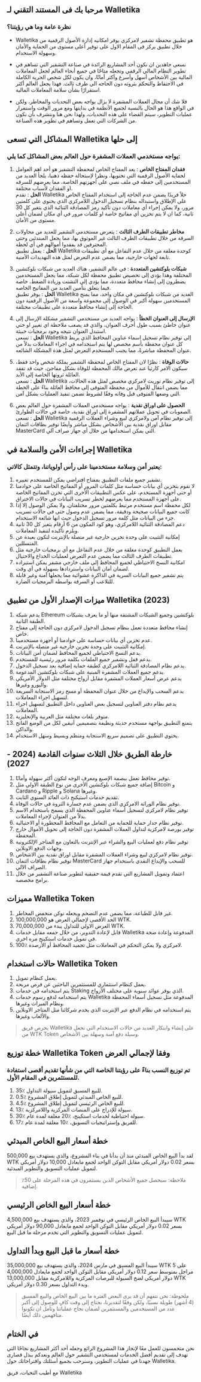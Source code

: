 ## مرحبا بك فى المستند التقني لـ Walletika
### نظرة عامة وما هي رؤيتنا؟
- Walletika هو تطبيق محفظة تشفير لامركزي يوفر امكانيه إدارة الأصول الرقمية من خلال تطبيق يركز فى المقام الاول على توفير أعلى مستوى من الحماية والأمان وسهولة الاستخدام.

- نسعى جاهدين ان نكون أحد المشاريع الرائدة في صناعة التشفير التي تساهم في تطوير النظام المالي الرقمي وتجعله متاحًا في جميع أنحاء العالم لجعل المعاملات المالية بين الأشخاص أسهل وأسرع وأكثر أمانًا، وان يكون لكل شخص الحرية الكاملة في الاحتفاظ والتحكم بثروته دون الحاجه الي طرف ثالث. فهذا يجعل العالم أكثر استقرارًا بشأن سلامة المعاملات المالية.

- فلا شك أن مجال العملات المشفرة لا يزال يواجه بعض التحديات والمخاطر، ولكن في الواقع هذا هو الحال بالنسبة لجميع الأنظمة في بدايتها ومع مرور الوقت واستمرار عمليات التطوير، سيتم القضاء على هذه التحديات، ولهذا نحن هنا ونتشرف بأن نكون من الشركات التي تعمل وتساهم في تطوير هذه الصناعة.

## المشاكل التي تسعى Walletika إلى حلها
### يواجه مستخدمي العملات المشفرة حول العالم بعض المشاكل كما يلي:
1. **فقدان المفتاح الخاص** : يعد المفتاح الخاص لمحفظة التشفير هو أحد اهم العوامل لحماية الأصول الرقمية التي تحتويها، ونظرا لإستحالة حفظه ذهنيا، يلجأ العديد من المستخدمين إلى حفظه في ملف نصي على أجهزتهم الخاصة، مما يعرضهم للسرقه او الفقدان لأسباب مختلفة.\
**الحل** : تقدم Walletika حلاً فريدًا يضمن عدم الحاجة إلى استخدام المفتاح الخاص على الإطلاق واستبداله بنظام تسجيل الدخول اللامركزي الذي يحتوي على كلمتين مرور، ولا يمكن إجراء أي معاملات دون تأكيد رمز المصادقة الثنائية الذي يتغير كل 30 ثانية، كما ان لا يتم تخزين أي مفاتيح خاصة او كلمات مرور في أي مكان لضمان أعلى مستوى من الأمان.

2. **مخاطر تطبيقات الطرف الثالث** : يتعرض مستخدمي التشفير للعديد من محاولات السرقة من خلال تطبيقات الطرف الثالث غير الموثوق بها، مما يجعل المبتدئين وحتى المحترفين قد يفقدوا أموالهم في أي لحظة.\
**الحل** : يعمل تطبيق Walletika كوحدة مغلقة من خلال عدم التفاعل مع أي تطبيقات تابعة لجهات خارجية، مما يضمن عدم التعرض لمثل هذه التهديدات الأمنية.

3. **شبكات بلوكتشين المتعددة** : في عالم التشفير، هناك العديد من شبكات بلوكتشين المختلفة وهذا يؤدي إلى تخصيص تطبيق محفظة لكل شبكة، مما يجعل المستخدمين يضطرون إلى إنشاء محافظ متعددة، مما يؤدي إلى التشتت وزيادة الضغط، خاصة فيما يتعلق بتأمين العديد من المفاتيح الخاصه.\
**الحل** : يوفر تطبيق Walletika العديد من شبكات بلوكتشين في مكان واحد، مما يمنح المستخدمين سهولة أكبر في الوصول إلى مجموعة واسعة من الأصول الرقمية دون الحاجة إلى إنشاء محافظ متعددة على تطبيقات مختلفة.

4. **الإرسال إلى العنوان الخطأ** : يواجه العديد من مستخدمي التشفير مشكلة الإرسال إلى عنوان خاطئ بسبب طول أحرف العنوان، والذي قد يصعب ملاحظة اي تغيير او حتي استبدل العنوان نتيجه وجود برمجيات خبيثة.\
**الحل** : تسعى Walletika إلى توفير نظام تسجيل اسماء عناوين المحافظ الذي يربط كل عنوان محفظة بأسم مخصص لها يتم استخدامه في اجراء المعاملات بدلاً من عنوان المحفظة مباشرةً، مما يجنب المستخدم التعرض لمثل هذة المشكلة الشائعه.

5. **حالات الوفاة** : نظرًا لان المفتاح الخاص لمحفظة التشفير يملكة شخص واحد فقط، سيكون الامر كارثيا عند تعرض مالك المحفظة للوفاة بشكل مفاجئ، حيث قد تفقد العائلة ثروتها الخاصة إلى الأبد.\
**الحل** : تسعى Walletika إلى توفير نظام توريث لامركزي مخصص لمثل هذه الحالات، مما يضمن انتقال للأموال من محفظة المتوفى إلى محافظ العائلة بناءً على الخطة التي وضعها المتوفى قبل وفاته وفقًا لشروط تضمن تنفيذ العمليات بشكل آمن.

6. **الحصول على اوراق نقدية** : يواجه مستخدمي العملات المشفرة حول العالم بعض الصعوبات في تحويل عملاتهم المشفرة إلى اوراق نقدية، خاصة في حالات الطوارئ.\
**الحل** : تسعى Walletika إلى توفير نظام آمن ولامركزي لبيع وشراء العملات الرقمية مقابل اوراق نقدية بين الأشخاص بشكل مباشر وأيضًا توفير بطاقات ائتمان MasterCard التي يمكن استخدامها من خلال أي جهاز صراف آلي.

## إجراءات الأمن والسلامة في Walletika
### يعتبر أمن وسلامة مستخدمينا على رأس أولوياتنا، وتتمثل كالاتي:
1. تشفير جميع ملفات التطبيق بمفتاح افتراضي يمكن للمستخدم تغييره.
2. لا نقوم بتخزين أي بيانات حساسة مثل كلمات المرور أو المفاتيح الخاصة على خوادمنا أو حتى أجهزة المستخدم، على عكس التطبيقات الأخرى التي تخزن المفاتيح الخاصة على أجهزة المستخدم مما يعرضهم لخطر تسريب البيانات في حالات الاختراق.
3. لكل محفظة اسم مستخدم مرتبط بكلمتين مرور مختلفتان، ولا يمكن الوصول إلا إذا كانت جميع البيانات صحيحة ودقيقة، مما يضمن عدم وصول حتى في حالات تسريب جزء من البيانات مثل كلمة مرور تسجيل الدخول حيث انها شائعة الاستخدام.
4. دعم المصادقة الثنائية اللامركزي، وهو كود المكون من 6 أرقام يتغير كل 30 ثانية ويلزم تأكيده لتنفيذ المعاملات.
5. إمكانية التثبيت على وحدة تخزين خارجية غير متصلة بالإنترنت لتكون بعيدة عن المتسللين.
6. يعمل التطبيق كوحدة مغلقة من خلال عدم التفاعل مع أي برمجيات خارجية مثل تطبيقات الطرف الثالث مما يضمن عدم التعرض لعمليات الخداع والاحتيال.
7. امكانية النسخ الاحتياطي لجميع المحافظ إلى ملف خارجي مشفر يمكن استيراده لضمان أمان البيانات واستردادها بسهولة في أي وقت.
8. يتم تشفير جميع البيانات السرية في الذاكرة عشوائية مما يجعلها آمنة وغير قابلة للتلاعب أو السرقة بواسطه البرمجيات الضارة.

## ميزات الإصدار الأول من تطبيق Walletika (2023)
1. يدعم شبكة Ethereum بلوكتشين وجميع الشبكات المشتقة منها أو ما يعرف بشبكات الطبقة الثانية.
2. إنشاء محافظ متعددة تعمل بنظام تسجيل الدخول لامركزي دون الحاجة إلى مفتاح خاص.
3. عدم تخزين أي بيانات حساسة على خوادمنا أو أجهزة مستخدمينا.
4. إمكانية التثبيت على وحدة تخزين خارجية غير متصلة بالإنترنت.
5. يدعم النسخ الاحتياطي لجميع المحافظ لضمان أمن البيانات.
6. يدعم قفل وتشفير جميع الملفات بكلمة مرور رئيسية للمستخدم.
7. يدعم نظام المصادقة الثنائية اللامركزي كطبقة حماية إضافية بعد تسجيل الدخول.
8. يدعم جميع العملات المشفرة المبنية على شبكات بلوكتشين المدعومة.
9. يدعم عرض أسعار العملات المشفرة مقابل أزواج مختلفة مثل الدولار الأمريكي واليورو وغيرها.
10. يدعم السحب والإيداع من خلال عنوان المحفظة أو مسح رمز الاستجابة السريعة لتسهيل اجراء المعاملات.
11. يدعم نظام دفتر العناوين لتسجيل بعض العناوين داخل التطبيق لتسهيل اجراء المعاملات.
12. متوفر بلغات مختلفة مثل العربية والإنجليزية.
13. يتمتع التطبيق بواجهة مستخدم حديثة ونظيفة بتصميمين أنيقين لكل من الوضع الفاتح والداكن.
14. يحتوي التطبيق على تصميم سريع الاستجابة ومنظم وبسيط وسهل الاستخدام.

## خارطة الطريق خلال الثلاث سنوات القادمة (2024 - 2027)
1. توفير محافظ تعمل ببصمة الإصبع ومعرف الوجه لتكون أكثر سهولة وأمانًا.
2. إضافة جميع شبكات بلوكتشين الأخرى من نوع الطبقة الاولي مثل Bitcoin و Cardano و Ripple و Solana وغيرها.
3. تقديم خدمات استيكنج ذات العائد السنوي الثابت.
4. توفير نظام الوراثة الامركزي الذي يضمن عدم خسارة الثروة في حالات الوفاة.
5. توفير نظام لامركزي لتسجيل أسماء عناوين المحفظة الذي يسمح باستخدام الاسم بدلاً من العنوان لإجراء المعاملات.
6. توفير نظام جدار حماية للحماية من التعامل مع المحافظ المحظورة أو الاحتيالية.
7. توفير بورصة لامركزية لتداول العملات المشفرة دون الحاجة إلى تحويل الأموال خارج المحفظة.
8. توفير نظام دفع لعمليات البيع والشراء عبر الإنترنت بالتعاون مع المتاجر الإلكترونية وجهات الدفع الاونلاين.
9. توفير نظام لامركزي لبيع وشراء العملات المشفرة مقابل اوراق نقدية بين الاشخاص.
10. توفير نظام بطاقات ائتمان MasterCard للسحب والإيداع النقدي باستخدام جهاز الصراف الآلي.
11. اعتماد وتمويل المشاريع التي تقدم قيمة حقيقية لتطوير صناعة التشفير من خلال برامج مخصصه.

## مميزات Walletika Token
1. غير قابل للطباعة، مما يضمن عدم التضخم ويجعله توكن منخفض المخاطر.
2. الحد الأقصى لإجمالي العرض هو 100,000,000 WTK.
3. العرض الاولي للتداول يبدء من 70,000,000 WTK.
4. قابل لإعادة التدوير، من خلال جمعه مقابل خدمات Walletika المدفوعة وإعادة ضخة في تمويل خدمات استكينج مره اخري.
5. 100٪ لامركزي ولا يمكن التحكم في المعاملات مثل تجميد المحافظ أو الأرصدة.

## حالات استخدام Walletika Token
1. يعمل كنظام تمويل.
2. يعمل كنظام استثماري للمستثمرين الباحثين عن فرص مربحة.
3. يتم استخدامه في خدمات Staking الذي يوفر عوائد سنوية على مختلف الأزواج.
4. يتم استخدامه لدفع رسوم خدمات Walletika المدفوعة مثل تسجيل أسماء المحفظة ونظام الميراث وغيرها.
5. يتم استخدامه في نظام الدفع عبر الإنترنت الذي يخدم شركائنا مثل المتاجر الاونلاين والألعاب وغيرها.
> يحرص فريق Walletika على إنشاء وابتكار العديد من حالات الاستخدام التي تجعل من WTK Token وسيلة دفع آمنة وسهلة بين الأشخاص.

## خطة توزيع Walletika Token وفقا لإجمالي العرض
### تم توزيع النسب بناءً على رؤيتنا الخاصة التي من شأنها تقديم أقصى استفادة للمستثمرين في المقام الأول.
1. 35٪ للبيع المسبق لتمويل سيولة التداول.
2. 0.5٪ للبيع الخاص المبدئي لتمويل إطلاق المشروع.
3. 4.5٪ للبيع الخاص الرئيسي لتمويل إطلاق المشروع.
4. 13٪ سيولة للإدراج على المنصات المركزية واللامركزية.
5. 30٪ سيولة احتياطية لخدمات استكينج، ٪20 مغلقة لمدة عام.
6. 17٪ للفريق وإستراتيجيات التسويق، ٪10 مغلقة لمدة عام.

## خطة أسعار البيع الخاص المبدئي
لقد بدأ البيع الخاص المبدئي منذ أن بدأنا في بناء المشروع، والذي يستهدف بيع 500,000 WTK بسعر 0.02 دولار أمريكي مقابل التوكن الواحد لجمع مايعادل 10,000 دولار أمريكي  لتمويل عمليات التسويق والتطوير المبدئية.
> ملاحظة: سيحصل جميع الأشخاص الذين يستثمرون في هذه المرحلة على 50٪ إضافية.

## خطة أسعار البيع الخاص الرئيسي
سيبدأ البيع الخاص الرئيسي في نوفمبر 2023، والذي يستهدف بيع 4,500,000 WTK بسعر 0.02 دولار أمريكي مقابل التوكن الواحد لجمع مايعادل 90,000 دولار أمريكي لتمويل عمليات التسويق والتطوير التي تخدم مرحلة ما قبل البيع.

## خطة أسعار ما قبل البيع وبدأ التداول
سيبدأ البيع المسبق في مارس 2024، والذي يستهدف بيع 35,000,000 WTK على 5 مراحل بمتوسط سعر 0.12 دولار أمريكي مقابل التوكن الواحد لجمع مايعادل 4,000,000 دولار أمريكي لضخ السيولة للبرصات المركزية واللامركزية مقابل 13,000,000 WTK وبدء التداول بسعر 0.30 دولار أمريكي.
> ملحوظة: نحن نتفهم أن قد يرى البعض الفترة ما بين البيع الخاص والبيع المسبق (4 أشهر) طويلة نسبيًا، ولكن وفقًا لتقديرنا، نحتاج إلى وقت كافٍ للوصول إلى أكبر عدد من المستخدمين والمستثمرين لضمان نجاح عملياتنا ونأمل ان تكونوا متافهمين ذلك أيضًا.

## في الختام
نحن متحمسون للعمل معًا لإنجاز هذا المشروع الرائع وجعله أحد أكثر المشاريع نجاحًا التي تهدف إلى تقديم أفضل الخدمات لمستخدمي التشفير حول العالم ونعدكم ببذل قصارى جهدنا في عمليات التطوير، وسنرحب بجميع أسئلتك واقتراحاتك حول Walletika.


مع أطيب التحيات،
فريق Walletika